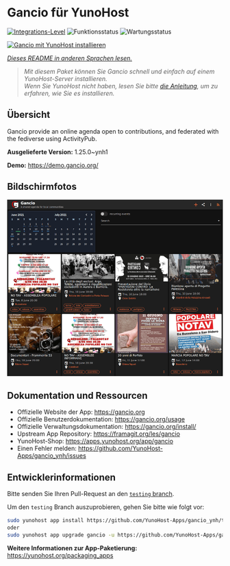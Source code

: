 <!--
N.B.: Diese README wurde automatisch von <https://github.com/YunoHost/apps/tree/master/tools/readme_generator> generiert.
Sie darf NICHT von Hand bearbeitet werden.
-->

# Gancio für YunoHost

[![Integrations-Level](https://apps.yunohost.org/badge/integration/gancio)](https://ci-apps.yunohost.org/ci/apps/gancio/)
![Funktionsstatus](https://apps.yunohost.org/badge/state/gancio)
![Wartungsstatus](https://apps.yunohost.org/badge/maintained/gancio)

[![Gancio mit YunoHost installieren](https://install-app.yunohost.org/install-with-yunohost.svg)](https://install-app.yunohost.org/?app=gancio)

*[Dieses README in anderen Sprachen lesen.](./ALL_README.md)*

> *Mit diesem Paket können Sie Gancio schnell und einfach auf einem YunoHost-Server installieren.*  
> *Wenn Sie YunoHost nicht haben, lesen Sie bitte [die Anleitung](https://yunohost.org/install), um zu erfahren, wie Sie es installieren.*

## Übersicht

Gancio provide an online agenda open to contributions, and federated with the fediverse using ActivityPub.


**Ausgelieferte Version:** 1.25.0~ynh1

**Demo:** <https://demo.gancio.org/>

## Bildschirmfotos

![Bildschirmfotos von Gancio](./doc/screenshots/screenshot.png)

## Dokumentation und Ressourcen

- Offizielle Website der App: <https://gancio.org>
- Offizielle Benutzerdokumentation: <https://gancio.org/usage>
- Offizielle Verwaltungsdokumentation: <https://gancio.org/install/>
- Upstream App Repository: <https://framagit.org/les/gancio>
- YunoHost-Shop: <https://apps.yunohost.org/app/gancio>
- Einen Fehler melden: <https://github.com/YunoHost-Apps/gancio_ynh/issues>

## Entwicklerinformationen

Bitte senden Sie Ihren Pull-Request an den [`testing` branch](https://github.com/YunoHost-Apps/gancio_ynh/tree/testing).

Um den `testing` Branch auszuprobieren, gehen Sie bitte wie folgt vor:

```bash
sudo yunohost app install https://github.com/YunoHost-Apps/gancio_ynh/tree/testing --debug
oder
sudo yunohost app upgrade gancio -u https://github.com/YunoHost-Apps/gancio_ynh/tree/testing --debug
```

**Weitere Informationen zur App-Paketierung:** <https://yunohost.org/packaging_apps>
